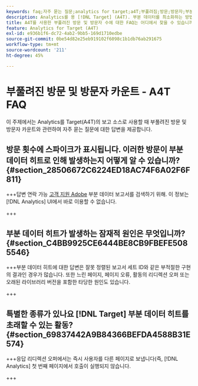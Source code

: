 ```yaml
---
keywords: faq;자주 묻는 질문;analytics for target;a4T;부풀려짐;방문;방문자;부분 히트;고립됨;고아;partial-hit
description: Analytics를 용 [!DNL Target] (A4T). 부분 데이터를 최소화하는 방법을 알아봅니다.
title: A4T를 사용한 부풀려진 방문 및 방문자 수에 대한 FAQ는 어디에서 찾을 수 있습니까?
feature: Analytics for Target (A4T)
exl-id: e936b1f6-dc72-4ab2-9bb5-169d1710edbe
source-git-commit: 0be54d82e25eb919102f6098c1b1db76ab291675
workflow-type: tm+mt
source-wordcount: '211'
ht-degree: 45%

---
```


# 부풀려진 방문 및 방문자 카운트 - A4T FAQ

이 주제에서는 Analytics를 Target(A4T)의 보고 소스로 사용할 때 부풀려진 방문 및 방문자 카운트와 관련하여 자주 묻는 질문에 대한 답변을 제공합니다.

## 방문 횟수에 스파이크가 표시됩니다. 이러한 방문이 부분 데이터 히트로 인해 발생하는지 어떻게 알 수 있습니까? {#section_28506672C6224ED18AC74F6A02F6F811}

+++답변 연락 가능 [고객 지원 Adobe](/help/main/cmp-resources-and-contact-information.md#reference_ACA3391A00EF467B87930A450050077C) 부분 데이터 보고서를 검색하기 위해. 이 정보는 [!DNL Analytics] UI에서 바로 이용할 수 없습니다.

+++

## 부분 데이터 히트가 발생하는 잠재적 원인은 무엇입니까? {#section_C4BB9925CE6444BE8CB9FBEFE5085546}

+++부분 데이터 히트에 대한 답변은 잘못 정렬된 보고서 세트 ID와 같은 부적절한 구현의 결과인 경우가 많습니다. 또한 느린 페이지, 페이지 오류, 활동의 리디렉션 오퍼 또는 오래된 라이브러리 버전을 포함한 타당한 원인도 있습니다.

+++

## 특별한 종류가 있나요 [!DNL Target] 부분 데이터 히트를 초래할 수 있는 활동? {#section_69837442A9B84366BEFDA4588B31E574}

+++응답 리디렉션 오퍼에서는 즉시 사용자를 다른 페이지로 보냅니다(즉, [!DNL Analytics] 첫 번째 페이지에서 호출이 실행되지 않습니다.

+++